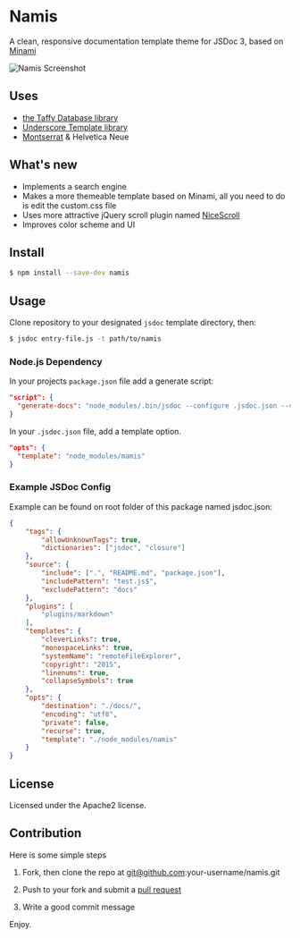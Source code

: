 # Namis

A clean, responsive documentation template theme for JSDoc 3, based on [Minami](https://github.com/Nijikokun/minami)

![Namis Screenshot](http://oi68.tinypic.com/j0i1dj.jpg)

## Uses

- [the Taffy Database library](http://taffydb.com/)
- [Underscore Template library](http://documentcloud.github.com/underscore/#template)
- [Montserrat](http://www.google.com/fonts/specimen/Monsterrat) & Helvetica Neue

## What's new

- Implements a search engine
- Makes a more themeable template based on Minami, all you need to do is edit the custom.css file
- Uses more attractive jQuery scroll plugin named [NiceScroll](https://github.com/inuyaksa/jquery.nicescroll)
- Improves color scheme and UI

## Install

```bash
$ npm install --save-dev namis
```

## Usage

Clone repository to your designated `jsdoc` template directory, then:

```bash
$ jsdoc entry-file.js -t path/to/namis
```

### Node.js Dependency

In your projects `package.json` file add a generate script:

```json
"script": {
  "generate-docs": "node_modules/.bin/jsdoc --configure .jsdoc.json --verbose"
}
```

In your `.jsdoc.json` file, add a template option.

```json
"opts": {
  "template": "node_modules/mamis"
}
```

### Example JSDoc Config

Example can be found on root folder of this package named jsdoc.json:

```json
{
    "tags": {
        "allowUnknownTags": true,
        "dictionaries": ["jsdoc", "closure"]
    },
    "source": {
        "include": [".", "README.md", "package.json"],
        "includePattern": "test.js$",
        "excludePattern": "docs"
    },
    "plugins": [
        "plugins/markdown"
    ],
    "templates": {
        "cleverLinks": true,
        "monospaceLinks": true,
        "systemName": "remoteFileExplorer",
        "copyright": "2015",
        "linenums": true,
        "collapseSymbols": true
    },
    "opts": {
        "destination": "./docs/",
        "encoding": "utf8",
        "private": false,
        "recurse": true,
        "template": "./node_modules/namis"
    }
}
```

## License

Licensed under the Apache2 license.

## Contribution

Here is some simple steps

1. Fork, then clone the repo at git@github.com:your-username/namis.git

2. Push to your fork and submit a [pull request](https://github.com/zudd/namis/compare/)

3. Write a good commit message


Enjoy.